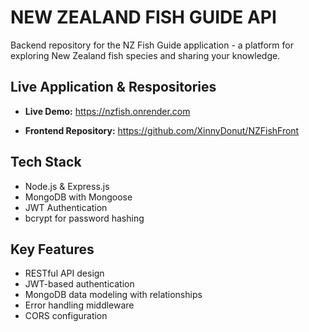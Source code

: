 # NEW ZEALAND FISH GUIDE API
Backend repository for the NZ Fish Guide application - a platform for exploring New Zealand fish species and sharing your knowledge.

## Live Application & Respositories
- **Live Demo:** https://nzfish.onrender.com

- **Frontend Repository:** https://github.com/XinnyDonut/NZFishFront

## Tech Stack
- Node.js & Express.js
- MongoDB with Mongoose
- JWT Authentication
- bcrypt for password hashing

## Key Features
- RESTful API design
- JWT-based authentication
- MongoDB data modeling with relationships
- Error handling middleware
- CORS configuration